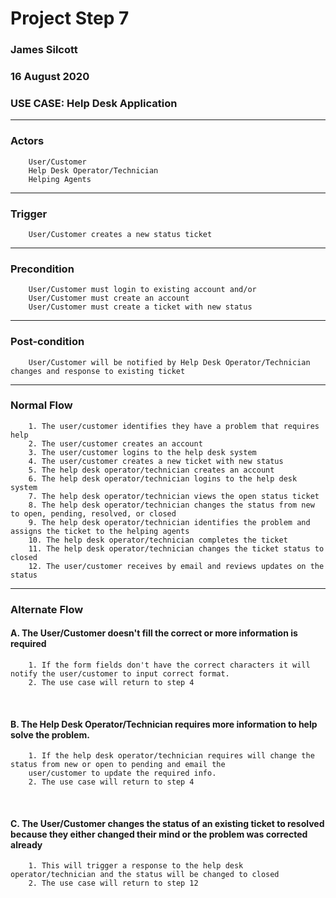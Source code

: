 # Project Step 7
### James Silcott
### 16 August 2020
### USE CASE: Help Desk Application
---
### Actors
		User/Customer
		Help Desk Operator/Technician
		Helping Agents
---
### Trigger
		User/Customer creates a new status ticket
---
### Precondition
		User/Customer must login to existing account and/or
		User/Customer must create an account 
		User/Customer must create a ticket with new status
---
### Post-condition
		User/Customer will be notified by Help Desk Operator/Technician changes and response to existing ticket
---
### Normal Flow
		1. The user/customer identifies they have a problem that requires help
		2. The user/customer creates an account 
		3. The user/customer logins to the help desk system
		4. The user/customer creates a new ticket with new status
		5. The help desk operator/technician creates an account
		6. The help desk operator/technician logins to the help desk system
		7. The help desk operator/technician views the open status ticket
		8. The help desk operator/technician changes the status from new to open, pending, resolved, or closed 
		9. The help desk operator/technician identifies the problem and assigns the ticket to the helping agents
		10. The help desk operator/technician completes the ticket
		11. The help desk operator/technician changes the ticket status to closed
		12. The user/customer receives by email and reviews updates on the status
---
### Alternate Flow
#### A. The User/Customer doesn't fill the correct or more information is required 
		1. If the form fields don't have the correct characters it will notify the user/customer to input correct format.
		2. The use case will return to step 4
 
#### B. The Help Desk Operator/Technician requires more information to help solve the problem. 
		1. If the help desk operator/technician requires will change the status from new or open to pending and email the 
		user/customer to update the required info.
		2. The use case will return to step 4
 
#### C. The User/Customer changes the status of an existing ticket to resolved because they either changed their mind or the problem was corrected already
		1. This will trigger a response to the help desk operator/technician and the status will be changed to closed
		2. The use case will return to step 12